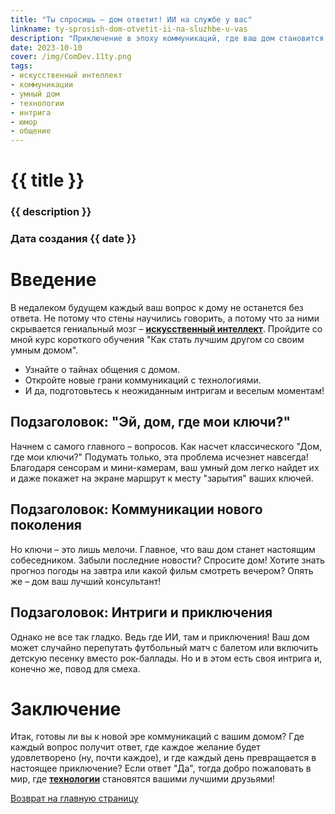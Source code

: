 ```yaml
---
title: "Ты спросишь – дом ответит! ИИ на службе у вас"
linkname: ty-sprosish-dom-otvetit-ii-na-sluzhbe-u-vas
description: "Приключение в эпоху коммуникаций, где ваш дом становится вашим самым общительным другом, благодаря ИИ."
date: 2023-10-10
cover: /img/ComDev.11ty.png
tags: 
- искусственный интеллект
- коммуникации
- умный дом
- технологии
- интрига
- юмор
- общение
---
```


# {{ title }}
### {{ description }}
### Дата создания {{ date }}

# Введение
В недалеком будущем каждый ваш вопрос к дому не останется без ответа. Не потому что стены научились говорить, а потому что за ними скрывается гениальный мозг – **[искусственный интеллект](/)**. Пройдите со мной курс короткого обучения "Как стать лучшим другом со своим умным домом".

* Узнайте о тайнах общения с домом.
* Откройте новые грани коммуникаций с технологиями.
* И да, подготовьтесь к неожиданным интригам и веселым моментам!

## Подзаголовок: "Эй, дом, где мои ключи?"
Начнем с самого главного – вопросов. Как насчет классического "Дом, где мои ключи?" Подумать только, эта проблема исчезнет навсегда! Благодаря сенсорам и мини-камерам, ваш умный дом легко найдет их и даже покажет на экране маршрут к месту "зарытия" ваших ключей.

## Подзаголовок: Коммуникации нового поколения
Но ключи – это лишь мелочи. Главное, что ваш дом станет настоящим собеседником. Забыли последние новости? Спросите дом! Хотите знать прогноз погоды на завтра или какой фильм смотреть вечером? Опять же – дом ваш лучший консультант!

## Подзаголовок: Интриги и приключения
Однако не все так гладко. Ведь где ИИ, там и приключения! Ваш дом может случайно перепутать футбольный матч с балетом или включить детскую песенку вместо рок-баллады. Но и в этом есть своя интрига и, конечно же, повод для смеха.

# Заключение
Итак, готовы ли вы к новой эре коммуникаций с вашим домом? Где каждый вопрос получит ответ, где каждое желание будет удовлетворено (ну, почти каждое), и где каждый день превращается в настоящее приключение? Если ответ "Да", тогда добро пожаловать в мир, где **[технологии](/)** становятся вашими лучшими друзьями!

[Возврат на главную страницу](/)